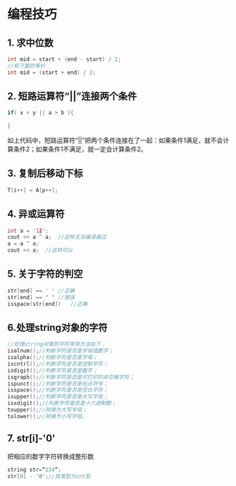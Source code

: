 # 编程技巧

## 1. 求中位数

```c++
int mid = start + (end - start) / 2;
//和下面的等价
int mid = (start + end) / 2;
```

## 2. 短路运算符“||”连接两个条件

```c++
if( x < y || a > b ){
    
}
```

如上代码中，短路运算符“||”把两个条件连接在了一起：如果条件1满足，就不会计算条件2；如果条件1不满足，就一定会计算条件2。

## 3. 复制后移动下标

```c++
T[i++] = A[p++];
```

## 4. 异或运算符

```c++
int a = '12';
cout << a ^ a;	//这样无法编译通过
a = a ^ a;
cout << a;	//这样可以
```

## 5. 关于字符的判空

```c++
str[end] == ' '	//正确
str[end] == " " //错误
isspace(str[end])	//正确
```

## 6.处理string对象的字符

```c++
//处理string对象的字符常用方法如下：
isalnum();//判断字符是否是字母或数字；
isalpha();//判断字符是否是字母；
iscntrl();//判断字符是否是控制字符；
isdigit();//判断字符是否是数字；
isgraph();//判断字符是否是可打印的非空格字符；
ispunct();//判断字符是否是标点符号；
isspace();//判断字符是否是空白字符；
isupper();//判断字符是否是大写字母；
isxdigit();//判断字符是否是十六进制数；
toupper();//转换为大写字母；
tolower();//转换为小写字母。
```

## 7. str[i]-'0'

把相应的数字字符转换成整形数

```c++
string str=“234”;
str[0] - '0';//其类型为int型
```



